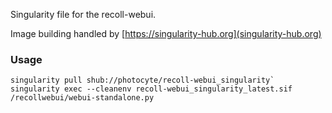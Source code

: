 Singularity file for the recoll-webui.

Image building handled by [https://singularity-hub.org](singularity-hub.org)

### Usage

```
singularity pull shub://photocyte/recoll-webui_singularity`
singularity exec --cleanenv recoll-webui_singularity_latest.sif /recollwebui/webui-standalone.py
```
